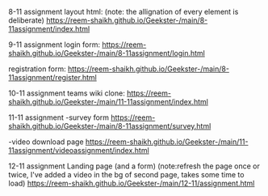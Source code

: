 <!-- #assignment website prebootcamp:
https://reem-shaikh.github.io/Geekster-/html/Foodapp.html/index.html -->

8-11 assignment
layout html: 
(note: the allignation of every element is deliberate)
https://reem-shaikh.github.io/Geekster-/main/8-11assignment/index.html

9-11 assignment
login form:
https://reem-shaikh.github.io/Geekster-/main/8-11assignment/login.html

registration form:
https://reem-shaikh.github.io/Geekster-/main/8-11assignment/register.html


10-11 assignment 
teams wiki clone:
https://reem-shaikh.github.io/Geekster-/main/11-11assignment/index.html

11-11 assignment 
-survey form 
https://reem-shaikh.github.io/Geekster-/main/8-11assignment/survey.html


-video download page
https://reem-shaikh.github.io/Geekster-/main/11-11assignment/videoassignment/index.html 


12-11 assignment
Landing page (and a form) 
(note:refresh the page once or twice, I've added a video in the bg of second page, takes some time to load)
https://reem-shaikh.github.io/Geekster-/main/12-11/assignment.html

<!--
test 14-11
https://reem-shaikh.github.io/Geekster-/test/14-11formtest.html
-->


<!-- micro dev tools: localhost:5000/location of file -->
